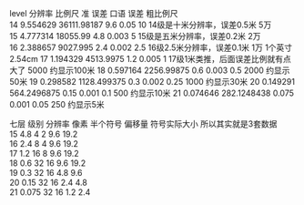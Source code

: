 level	分辨率	比例尺	准	误差	口语	误差	粗比例尺	
14	9.554629	36111.98187	9.6	0.05	10	14级是十米分辨率，误差0.5米	5万	
15	4.777314	18055.99	4.8	0.003	5	15级是五米分辨率，误差0.2米	2万	
16	2.388657	9027.995	2.4	0.002	2.5	16级2.5米分辨率，误差0.1米	1万	1个英寸2.54cm
17	1.194329	4513.9975	1.2	0.005	1	17级1米类推，后面误差比例就有点大了	5000	约显示100米
18	0.597164	2256.99875	0.6	0.003	0.5		2000	约显示50米
19	0.298582	1128.499375	0.3	0.002	0.25		1000	约显示30米
20	0.149291	564.2496875	0.15	0.001	0.1		500	约显示10米
21	0.074646	282.1248438	0.075	0.001	0.05		250	约显示5米
								
								
								
七层	级别	分辨率	像素	半个符号	偏移量	符号实际大小	所以其实就是3套数据	
	15	4.8	4	2	9.6	19.2		
	16	2.4	8	4	9.6	19.2		
	17	1.2	16	8	9.6	19.2		
	18	0.6	32	16	9.6	19.2		
	19	0.3	32	16	4.8	9.6		
	20	0.15	32	16	2.4	4.8		
	21	0.075	32	16	1.2	2.4		
